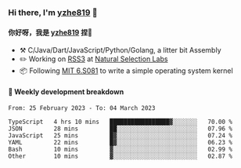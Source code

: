 ### Hi there, I'm [yzhe819](https://github.com/yzhe819) 👋

#### 你好呀，我是 [yzhe819](https://github.com/yzhe819) 捏👋

- :hammer_and_pick: C/Java/Dart/JavaScript/Python/Golang, a litter bit Assembly
- :pencil2: Working on [RSS3](https://github.com/NaturalSelectionLabs/RSS3) at [Natural Selection Labs](https://github.com/NaturalSelectionLabs)
- 📦 Following [MIT 6.S081](https://pdos.csail.mit.edu/6.S081/2020/) to write a simple operating system kernel



#### 📝 Weekly development breakdown

<!--START_SECTION:waka-->

```text
From: 25 February 2023 - To: 04 March 2023

TypeScript   4 hrs 10 mins   █████████████████▓░░░░░░░   70.00 %
JSON         28 mins         ██░░░░░░░░░░░░░░░░░░░░░░░   07.96 %
JavaScript   25 mins         █▓░░░░░░░░░░░░░░░░░░░░░░░   07.24 %
YAML         22 mins         █▓░░░░░░░░░░░░░░░░░░░░░░░   06.23 %
Bash         10 mins         ▓░░░░░░░░░░░░░░░░░░░░░░░░   02.99 %
Other        10 mins         ▓░░░░░░░░░░░░░░░░░░░░░░░░   02.87 %
```

<!--END_SECTION:waka-->



